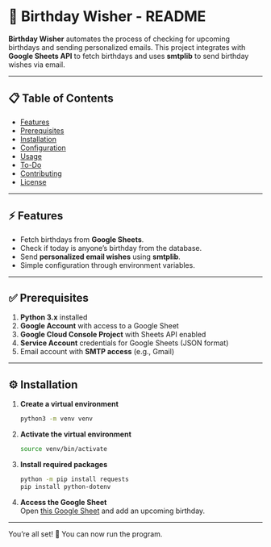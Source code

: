 
# 🎉 Birthday Wisher - README

**Birthday Wisher** automates the process of checking for upcoming birthdays and sending personalized emails. This project integrates with **Google Sheets API** to fetch birthdays and uses **smtplib** to send birthday wishes via email.

---

## 📋 Table of Contents  
- [Features](#features)  
- [Prerequisites](#prerequisites)  
- [Installation](#installation)  
- [Configuration](#configuration)  
- [Usage](#usage)  
- [To-Do](#to-do)  
- [Contributing](#contributing)  
- [License](#license)

---

## ⚡ Features  
- Fetch birthdays from **Google Sheets**.  
- Check if today is anyone’s birthday from the database.  
- Send **personalized email wishes** using **smtplib**.  
- Simple configuration through environment variables.

---

## ✅ Prerequisites  

1. **Python 3.x** installed  
2. **Google Account** with access to a Google Sheet  
3. **Google Cloud Console Project** with Sheets API enabled  
4. **Service Account** credentials for Google Sheets (JSON format)  
5. Email account with **SMTP access** (e.g., Gmail)

---

## ⚙️ Installation  

1. **Create a virtual environment**  
   ```bash
   python3 -m venv venv
   ```

2. **Activate the virtual environment**  
   ```bash
   source venv/bin/activate
   ```

3. **Install required packages**  
   ```bash
   python -m pip install requests
   pip install python-dotenv
   ```

4. **Access the Google Sheet**  
   Open [this Google Sheet](https://docs.google.com/spreadsheets/d/1Appa2HmW7PlRevDMxxSCuAeG7ov18jpHbNm2r_O6QE0/edit?usp=sharing) and add an upcoming birthday.

---

You’re all set! 🎉 You can now run the program.

